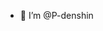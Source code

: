 - 👋 I’m @P-denshin

<!---
P-denshin/P-denshin is a ✨ special ✨ repository because its `README.md` (this file) appears on your GitHub profile.
You can click the Preview link to take a look at your changes.
--->
